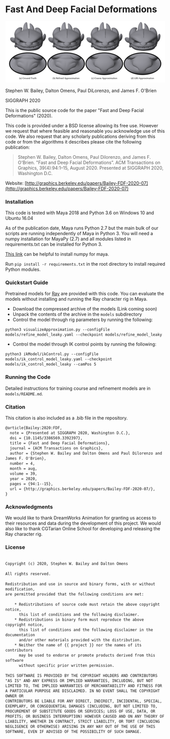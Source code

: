 # Fast And Deep Facial Deformations

<img src="images/teaser.png" width="900px"/>

Stephen W. Bailey, Dalton Omens, Paul DiLorenzo, and James F. O'Brien

SIGGRAPH 2020

This is the public source code for the paper "Fast and Deep Facial Deformations" (2020).

This code is provided under a BSD license allowing its free use.  However we request that where feasible and reasonable you acknowledge use of this code.  We also request that any scholarly publications deriving from this code or from the algorithms it describes please cite the following publication:

> Stephen W. Bailey, Dalton Omens, Paul Dilorenzo, and James F. O'Brien. "Fast and Deep Facial Deformations”. ACM Transactions on Graphics, 39(4):94:1–15, August 2020. Presented at SIGGRAPH 2020, Washington D.C.

Website: [http://graphics.berkeley.edu/papers/Bailey-FDF-2020-07](http://graphics.berkeley.edu/papers/Bailey-FDF-2020-07)

### Installation

This code is tested with Maya 2018 and Python 3.6 on Windows 10 and Ubuntu 16.04

As of the publication date, Maya runs Python 2.7 but the main bulk of our scripts are running independently of Maya in Python 3. You will need a numpy installation for MayaPy (2.7) and all modules listed in requirements.txt can be installed for Python 3.

[This link](https://forums.autodesk.com/t5/maya-programming/guide-how-to-install-numpy-scipy-in-maya-windows-64-bit/td-p/5796722) can be helpful to install numpy for maya.

Run `pip install -r requirements.txt` in the root directory to install required Python modules.

### Quickstart Guide

Pretrained models for [Ray](https://www.cgtarian.com/maya-character-rigs/download-free-3d-character-ray.html) are provided with this code.  You can evaluate the models without installing and running the Ray character rig in Maya.

* Download the compressed archive of the models (Link coming soon)
* Unpack the contents of the archive in the `models` subdirectory
* Control the model through rig parameters by running the following:
```
python3 visualizeApproximation.py --configFile models/refine_model_leaky.yaml --checkpoint models/refine_model_leaky
```
* Control the model through IK control points by running the following:
```
python3 ikModel/ikControl.py --configFile models/ik_control_model_leaky.yaml --checkpoint models/ik_control_model_leaky --camPos 5
```

### Running the Code

Detailed instructions for training course and refinement models are in `models/README.md`.

### Citation

This citation is also included as a .bib file in the repository.

```
@article{Bailey:2020:FDF,
  note = {Presented at SIGGRAPH 2020, Washington D.C.},
  doi = {10.1145/3386569.3392397},
  title = {Fast and Deep Facial Deformations},
  journal = {ACM Transactions on Graphics},
  author = {Stephen W. Bailey and Dalton Omens and Paul Dilorenzo and James F. O'Brien},
  number = 4,
  month = aug,
  volume = 39,
  year = 2020,
  pages = {94:1--15},
  url = {http://graphics.berkeley.edu/papers/Bailey-FDF-2020-07/},
}
```
### Acknowledgments

We would like to thank DreamWorks Animation for granting us access to their resources and data during the development of this project.  We would also like to thank CGTarian Online School for developing and releasing the Ray character rig.

### License

```

Copyright (c) 2020, Stephen W. Bailey and Dalton Omens

All rights reserved.

Redistribution and use in source and binary forms, with or without modification,
are permitted provided that the following conditions are met:

    * Redistributions of source code must retain the above copyright notice,
      this list of conditions and the following disclaimer.
    * Redistributions in binary form must reproduce the above copyright notice,
      this list of conditions and the following disclaimer in the documentation
      and/or other materials provided with the distribution.
    * Neither the name of {{ project }} nor the names of its contributors
      may be used to endorse or promote products derived from this software
      without specific prior written permission.

THIS SOFTWARE IS PROVIDED BY THE COPYRIGHT HOLDERS AND CONTRIBUTORS
"AS IS" AND ANY EXPRESS OR IMPLIED WARRANTIES, INCLUDING, BUT NOT
LIMITED TO, THE IMPLIED WARRANTIES OF MERCHANTABILITY AND FITNESS FOR
A PARTICULAR PURPOSE ARE DISCLAIMED. IN NO EVENT SHALL THE COPYRIGHT OWNER OR
CONTRIBUTORS BE LIABLE FOR ANY DIRECT, INDIRECT, INCIDENTAL, SPECIAL,
EXEMPLARY, OR CONSEQUENTIAL DAMAGES (INCLUDING, BUT NOT LIMITED TO,
PROCUREMENT OF SUBSTITUTE GOODS OR SERVICES; LOSS OF USE, DATA, OR
PROFITS; OR BUSINESS INTERRUPTION) HOWEVER CAUSED AND ON ANY THEORY OF
LIABILITY, WHETHER IN CONTRACT, STRICT LIABILITY, OR TORT (INCLUDING
NEGLIGENCE OR OTHERWISE) ARISING IN ANY WAY OUT OF THE USE OF THIS
SOFTWARE, EVEN IF ADVISED OF THE POSSIBILITY OF SUCH DAMAGE.

```
